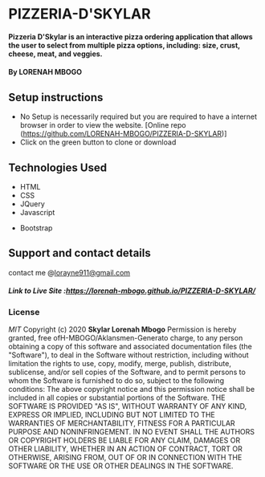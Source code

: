 # PIZZERIA-D'SKYLAR
#### Pizzeria D'Skylar is an interactive pizza ordering application that allows the user to select from multiple pizza options, including: size, crust, cheese, meat, and veggies.
#### By **LORENAH MBOGO**





## Setup instructions
*  No Setup is necessarily required but you are required to have a internet browser in order to view the website.  [Online repo (https://github.com/LORENAH-MBOGO/PIZZERIA-D-SKYLAR)]
* Click on the green button to clone or download


## Technologies Used
* HTML
* CSS
* JQuery
* Javascript
+ Bootstrap

## Support and contact details
contact me @lorayne911@gmail.com

##### Link to Live Site :https://lorenah-mbogo.github.io/PIZZERIA-D-SKYLAR/
 

### License
*MIT*
Copyright (c) 2020 **Skylar Lorenah Mbogo**
Permission is hereby granted, free ofH-MBOGO/Aklansmen-Generato charge, to any person obtaining a copy of this software and associated documentation files (the "Software"), to deal in the Software without restriction, including without limitation the rights to use, copy, modify, merge, publish, distribute, sublicense, and/or sell copies of the Software, and to permit persons to whom the Software is furnished to do so, subject to the following conditions:
The above copyright notice and this permission notice shall be included in all copies or substantial portions of the Software.
THE SOFTWARE IS PROVIDED "AS IS", WITHOUT WARRANTY OF ANY KIND, EXPRESS OR IMPLIED, INCLUDING BUT NOT LIMITED TO THE WARRANTIES OF MERCHANTABILITY, FITNESS FOR A PARTICULAR PURPOSE AND NONINFRINGEMENT. IN NO EVENT SHALL THE AUTHORS OR COPYRIGHT HOLDERS BE LIABLE FOR ANY CLAIM, DAMAGES OR OTHER LIABILITY, WHETHER IN AN ACTION OF CONTRACT, TORT OR OTHERWISE, ARISING FROM, OUT OF OR IN CONNECTION WITH THE SOFTWARE OR THE USE OR OTHER DEALINGS IN THE SOFTWARE.


